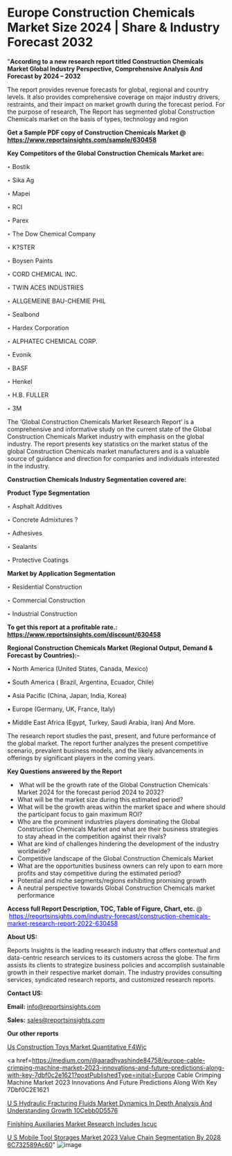 # Europe Construction Chemicals Market Size 2024 | Share & Industry Forecast 2032

"<strong>According to a new research report titled Construction Chemicals Market Global Industry Perspective, Comprehensive Analysis And Forecast by 2024 – 2032</strong>

The report provides revenue forecasts for global, regional and country levels. It also provides comprehensive coverage on major industry drivers, restraints, and their impact on market growth during the forecast period. For the purpose of research, The Report has segmented global Construction Chemicals market on the basis of types, technology and region

<strong>Get a Sample PDF copy of Construction Chemicals Market </strong><strong>@<a href=https://www.reportsinsights.com/sample/630458 style=color:#0000ff;> https://www.reportsinsights.com/sample/630458</a></strong></font>

<strong>Key Competitors of the Global Construction Chemicals Market are:</strong>

‣ Bostik

‣ Sika Ag

‣ Mapei

‣ RCI

‣ Parex

‣ The Dow Chemical Company

‣ K?STER

‣ Boysen Paints

‣ CORD CHEMICAL INC.

‣ TWIN ACES INDUSTRIES

‣ ALLGEMEINE BAU-CHEMIE PHIL

‣ Sealbond

‣ Hardex Corporation

‣ ALPHATEC CHEMICAL CORP.

‣ Evonik

‣ BASF

‣ Henkel

‣ H.B. FULLER

‣ 3M

The ‘Global Construction Chemicals Market Research Report’ is a comprehensive and informative study on the current state of the Global Construction Chemicals Market industry with emphasis on the global industry. The report presents key statistics on the market status of the global Construction Chemicals market manufacturers and is a valuable source of guidance and direction for companies and individuals interested in the industry.

<strong>Construction Chemicals Industry Segmentation covered are:</strong>

<strong>Product Type Segmentation</strong>

‣    Asphalt Additives

‣ Concrete Admixtures ?

‣ Adhesives

‣ Sealants

‣ Protective Coatings

<strong>Market by Application Segmentation</strong>

‣   Residential Construction

‣ Commercial Construction

‣ Industrial Construction

<strong>To get this report at a profitable rate.: <a href=https://www.reportsinsights.com/discount/630458 style=color:#0000ff;>https://www.reportsinsights.com/discount/630458</a></strong></font>

<strong>Regional Construction Chemicals Market (Regional Output, Demand &amp; Forecast by Countries):-</strong>

• North America (United States, Canada, Mexico)

• South America ( Brazil, Argentina, Ecuador, Chile)

• Asia Pacific (China, Japan, India, Korea)

• Europe (Germany, UK, France, Italy)

• Middle East Africa (Egypt, Turkey, Saudi Arabia, Iran) And More.

The research report studies the past, present, and future performance of the global market. The report further analyzes the present competitive scenario, prevalent business models, and the likely advancements in offerings by significant players in the coming years.

<strong>Key Questions answered by the Report</strong>
<ul>
  <li> What will be the growth rate of the Global Construction Chemicals Market 2024 for the forecast period 2024 to 2032?</li>
  <li>What will be the market size during this estimated period?</li>
  <li>What will be the growth areas within the market space and where should the participant focus to gain maximum ROI?</li>
  <li>Who are the prominent industries players dominating the Global Construction Chemicals Market and what are their business strategies to stay ahead in the competition against their rivals?</li>
  <li>What are kind of challenges hindering the development of the industry worldwide?</li>
  <li>Competitive landscape of the Global Construction Chemicals Market</li>
  <li>What are the opportunities business owners can rely upon to earn more profits and stay competitive during the estimated period?</li>
  <li>Potential and niche segments/regions exhibiting promising growth</li>
  <li>A neutral perspective towards Global Construction Chemicals market performance</li>
</ul>
<strong>Access full Report Description, TOC, Table of Figure, Chart, etc. </strong>@  <a href=https://reportsinsights.com/industry-forecast/construction-chemicals-market-research-report-2022-630458 style=color:#0000ff;>https://reportsinsights.com/industry-forecast/construction-chemicals-market-research-report-2022-630458</a></font>

<strong><strong>About US</strong>:</strong>

Reports Insights is the leading research industry that offers contextual and data-centric research services to its customers across the globe. The firm assists its clients to strategize business policies and accomplish sustainable growth in their respective market domain. The industry provides consulting services, syndicated research reports, and customized research reports.

<strong>Contact US:</strong>

<p class=""""><b>Email:</b> <a href=mailto:info@reportsinsights.com>info@reportsinsights.com</a></p>
<p class=""""><b>Sales:</b> <a href=mailto:sales@reportsinsights.com>sales@reportsinsights.com</a></p>

<strong>Our other reports</strong>

<a href=https://www.linkedin.com/pulse/us-construction-toys-market-quantitative-f4wjc/>Us Construction Toys Market Quantitative F4Wjc</a>

<a href=https://medium.com/@aaradhyashinde84758/europe-cable-crimping-machine-market-2023-innovations-and-future-predictions-along-with-key-7dbf0c2e1621?postPublishedType=initial>Europe Cable Crimping Machine Market 2023 Innovations And Future Predictions Along With Key 7Dbf0C2E1621</a>

<a href=https://medium.com/@singhaakesh50/u-s-hydraulic-fracturing-fluids-market-dynamics-in-depth-analysis-and-understanding-growth-10cebb0d5576>U S Hydraulic Fracturing Fluids Market Dynamics In Depth Analysis And Understanding Growth 10Cebb0D5576</a>

<a href=https://www.linkedin.com/pulse/finishing-auxiliaries-market-research-includes-iscuc/>Finishing Auxiliaries Market Research Includes Iscuc</a>

<a href=https://medium.com/@swatiga40/u-s-mobile-tool-storages-market-2023-value-chain-segmentation-by-2028-6c732589ac60>U S Mobile Tool Storages Market 2023 Value Chain Segmentation By 2028 6C732589Ac60</a>"
![image](https://github.com/Jaayaachit/RItrends/assets/158452289/cacaa79c-1a32-41d9-8ff4-07f9a58c6ba5)
